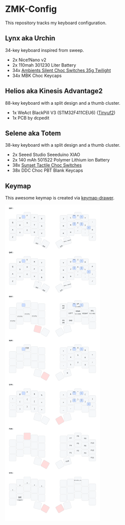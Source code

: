 # ZMK-Config

This repository tracks my keyboard configuration.

## Lynx aka Urchin

34-key keyboard inspired from sweep.

- 2x Nice!Nano v2
- 2x 110mah 301230 Liter Battery
- 34x [Ambients Silent Choc Switches 35g Twilight](https://lowprokb.ca/products/ambients-silent-choc-switches?variant=44873426436260)
- 34x MBK Choc Keycaps

## Helios aka Kinesis Advantage2

88-key keyboard with a split design and a thumb cluster.

- 1x WeAct BlackPill V3 (STM32F411CEU6) ([Tinyuf2](https://github.com/adafruit/tinyuf2))
- 1x PCB by dcpedit

## Selene aka Totem

38-key keyboard with a split design and a thumb cluster.

- 2x Seeed Studio Seeeduino XIAO
- 2x 140 mAh 501522 Polymer Lithium ion Battery
- 38x [Sunset Tactile Choc Switches](https://lowprokb.ca/collections/switches/products/sunset-tactile-choc-switches)
- 38x DDC Choc PBT Blank Keycaps

## Keymap

This awesome keymap is created via [keymap-drawer](https://github.com/caksoylar/keymap-drawer).

![Keymap](./assets/lynx.svg)
